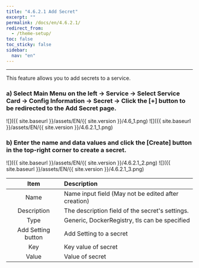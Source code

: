 ```yaml
---
title: "4.6.2.1 Add Secret"
excerpt: ""
permalink: /docs/en/4.6.2.1/
redirect_from:
  - /theme-setup/
toc: false
toc_sticky: false
sidebar:
  nav: "en"
---
```



---

This feature allows you to add secrets to a service.

### a\) Select Main Menu on the left → Service → Select Service Card → Config Information → Secret → Click the [+] button to be redirected to the Add Secret page.
![]({{ site.baseurl }}/assets/EN/{{ site.version }}/4.6_1.png)
![]({{ site.baseurl }}/assets/EN/{{ site.version }}/4.6.2.1_1.png)

### b\) Enter the name and data values and click the [Create] button in the top-right corner to create a secret.
![]({{ site.baseurl }}/assets/EN/{{ site.version }}/4.6.2.1_2.png)
![]({{ site.baseurl }}/assets/EN/{{ site.version }}/4.6.2.1_3.png)

|    **Item**     | **Description**                                       |
| :-------------: | :---------------------------------------------------- |
|      Name       | Name input field \(May not be edited after creation\) |
|   Description   | The description field of the secret's settings.       |
|       Type      | Generic, DockerRegistry, tls can be specified         |
| Add Setting button | Add Setting to a secret                            |
|       Key       | Key value of secret                                   |
|      Value      | Value of secret                                       |
